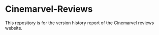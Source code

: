 # Cinemarvel-Reviews
This repository is for the version history report of the Cinemarvel reviews website. 
